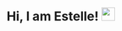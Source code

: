 # Hi, I am Estelle! <img src="https://raw.githubusercontent.com/MartinHeinz/MartinHeinz/master/wave.gif" width="30px">

